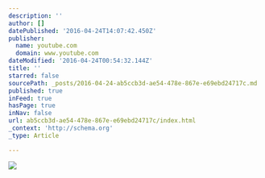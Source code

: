 ```yaml
---
description: ''
author: []
datePublished: '2016-04-24T14:07:42.450Z'
publisher:
  name: youtube.com
  domain: www.youtube.com
dateModified: '2016-04-24T00:54:32.144Z'
title: ''
starred: false
sourcePath: _posts/2016-04-24-ab5ccb3d-ae54-478e-867e-e69ebd24717c.md
published: true
inFeed: true
hasPage: true
inNav: false
url: ab5ccb3d-ae54-478e-867e-e69ebd24717c/index.html
_context: 'http://schema.org'
_type: Article

---
```

![](https://i.ytimg.com/vi/-6rCf6DM2j8/default.jpg?v=56ddc631)